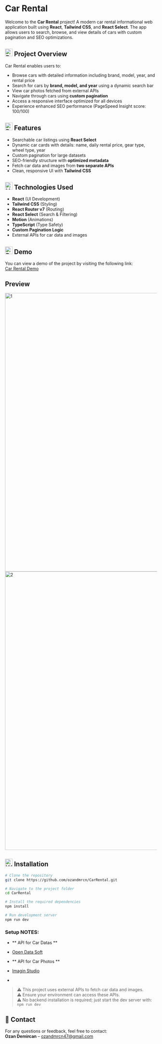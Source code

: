# Car Rental  
Welcome to the **Car Rental** project! A modern car rental informational web application built using **React**, **Tailwind CSS**, and **React Select**. The app allows users to search, browse, and view details of cars with custom pagination and SEO optimizations.

## <img src="https://raw.githubusercontent.com/Tarikul-Islam-Anik/Animated-Fluent-Emojis/master/Emojis/Activities/Bullseye.png" alt="Bullseye" width="25" height="25" /> Project Overview  
Car Rental enables users to:
- Browse cars with detailed information including brand, model, year, and rental price  
- Search for cars by **brand, model, and year** using a dynamic search bar  
- View car photos fetched from external APIs  
- Navigate through cars using **custom pagination**  
- Access a responsive interface optimized for all devices  
- Experience enhanced SEO performance (PageSpeed Insight score: 100/100)

## <img src="https://raw.githubusercontent.com/Tarikul-Islam-Anik/Animated-Fluent-Emojis/master/Emojis/Travel%20and%20places/Rocket.png" alt="Rocket" width="25" height="25" /> Features  
- Searchable car listings using **React Select**  
- Dynamic car cards with details: name, daily rental price, gear type, wheel type, year  
- Custom pagination for large datasets  
- SEO-friendly structure with **optimized metadata**  
- Fetch car data and images from **two separate APIs**  
- Clean, responsive UI with **Tailwind CSS**  

## <img src="https://raw.githubusercontent.com/Tarikul-Islam-Anik/Animated-Fluent-Emojis/master/Emojis/Objects/Hammer%20and%20Wrench.png" alt="Hammer and Wrench" width="25" height="25" /> Technologies Used  
- **React** (UI Development)  
- **Tailwind CSS** (Styling)  
- **React Router v7** (Routing)  
- **React Select** (Search & Filtering)  
- **Motion** (Animations)  
- **TypeScript** (Type Safety)  
- **Custom Pagination Logic**  
- External APIs for car data and images  

## <img src="https://raw.githubusercontent.com/Tarikul-Islam-Anik/Animated-Fluent-Emojis/master/Emojis/Objects/Desktop%20Computer.png" alt="Desktop Computer" width="25" height="25" /> Demo  
You can view a demo of the project by visiting the following link:  
[Car Rental Demo](https://car-rental-iota-hazel.vercel.app/)

## Preview  
<img width="1920" height="919" alt="1" src="https://github.com/user-attachments/assets/8f3145a4-d960-4240-a931-1b3df4e6b4eb" />
<img width="1920" height="919" alt="2" src="https://github.com/user-attachments/assets/2abfe7e4-fc7c-4c51-84d7-9a4b1dcfeb47" />

## <img src="https://raw.githubusercontent.com/Tarikul-Islam-Anik/Animated-Fluent-Emojis/master/Emojis/Objects/Wrench.png" alt="Wrench" width="25" height="25" /> Installation
```bash
# Clone the repository
git clone https://github.com/ozandmrcn/CarRental.git

# Navigate to the project folder
cd CarRental

# Install the required dependencies
npm install

# Run development server
npm run dev
```
### Setup NOTES:
- ** API for Car Datas **
- [Open Data Soft](https://public.opendatasoft.com/explore/dataset/all-vehicles-model/api/)

- ** API for Car Photos **
- [Imagin Studio](https://docs.imagin.studio/guides/getting-images/embedding-in-your-website)
- 
> ⚠️ This project uses external APIs to fetch car data and images.  
> ⚠️ Ensure your environment can access these APIs.  
> ⚠️ No backend installation is required; just start the dev server with:  
> `npm run dev`

## 📧 Contact  
For any questions or feedback, feel free to contact:  
**Ozan Demircan** – ozandmrcn47@gmail.com
